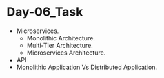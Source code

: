 # Day-06_Task
* Microservices.
  - Monolithic Architecture.
  - Multi-Tier Architecture.
  - Microservices Architecture.
* API
* Monolithic Application Vs Distributed Application.